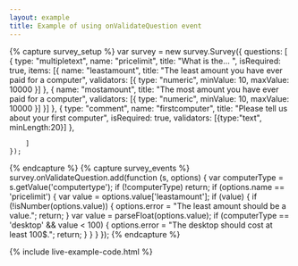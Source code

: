 ```yaml
---
layout: example
title: Example of using onValidateQuestion event
---
```

{% capture survey_setup %}
var survey = new survey.Survey({
        questions: [
            { type: "multipletext", name: "pricelimit", title: "What is the... ", isRequired: true,
            items: [{ name: "leastamount", title: "The least amount you have ever paid for a computer",
                validators: [{ type: "numeric", minValue: 10, maxValue: 10000 }]
            },
                {  name: "mostamount", title: "The most amount you have ever paid for a computer",
                validators: [{ type: "numeric", minValue: 10, maxValue: 10000 }]
                }]
            },
            {
                type: "comment", name: "firstcomputer", title: "Please tell us about your first computer", isRequired: true,
                validators: [{type:"text", minLength:20}]
            },

        ]
    });
{% endcapture %}
{% capture survey_events %}
survey.onValidateQuestion.add(function (s, options) {
    var computerType = s.getValue('computertype');
    if (!computerType) return;
    if (options.name == 'pricelimit') {
        var value = options.value['leastamount'];
        if (value) {
            if (!isNumber(options.value)) {
                options.error = "The least amount should be a value.";
                return;
            }
            var value = parseFloat(options.value);
            if (computerType == 'desktop' && value < 100) {
                options.error = "The desktop should cost at least 100$.";
                return;
            }
        }
    }
});
{% endcapture %}

{% include live-example-code.html %}